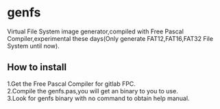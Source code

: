 # genfs
Virtual File System image generator,compiled with Free Pascal Compiler,experimental these days(Only generate FAT12,FAT16,FAT32 File System until now).  
## How to install
1.Get the Free Pascal Compiler for gitlab FPC.  
2.Compile the genfs.pas,you will get an binary to you to use.  
3.Look for genfs binary with no command to obtain help manual.  
